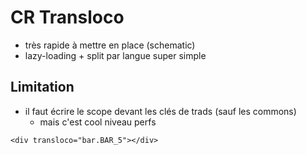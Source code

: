 # CR Transloco

* très rapide à mettre en place (schematic)
* lazy-loading + split par langue super simple

## Limitation
* il faut écrire le scope devant les clés de trads (sauf les commons)
  * mais c'est cool niveau perfs

`<div transloco="bar.BAR_5"></div>`